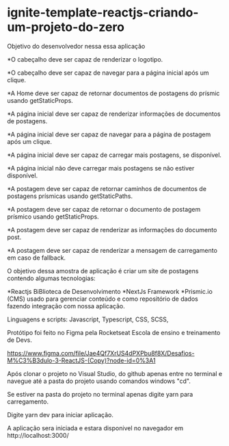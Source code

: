# ignite-template-reactjs-criando-um-projeto-do-zero

Objetivo do desenvolvedor nessa essa aplicação

*O cabeçalho deve ser capaz de renderizar o logotipo.

*O cabeçalho deve ser capaz de navegar para a página inicial após um clique.

*A Home deve ser capaz de retornar documentos de postagens do prísmic usando getStaticProps.

*A página inicial deve ser capaz de renderizar informações de documentos de postagens.

*A página inicial deve ser capaz de navegar para a página de postagem após um clique.

*A página inicial deve ser capaz de carregar mais postagens, se disponível.

*A página inicial não deve carregar mais postagens se não estiver disponível.

*A postagem deve ser capaz de retornar caminhos de documentos de postagens prísmicas usando getStaticPaths.

*A postagem deve ser capaz de retornar o documento de postagem prísmico usando getStaticProps.

*A postagem deve ser capaz de renderizar as informações do documento post.

*A postagem deve ser capaz de renderizar a mensagem de carregamento em caso de fallback.

O objetivo dessa amostra de aplicação é criar um site de postagens contendo algumas tecnologias:

*Reactjs BiBlioteca de Desenvolvimento
*NextJs Framework
*Prismic.io (CMS) usado para gerenciar conteúdo e como repositório de dados fazendo integração com nossa aplicação.

Linguagens e scripts: Javascript, Typescript, CSS, SCSS, 

Protótipo foi feito no Figma pela Rocketseat Escola de ensino e treinamento de Devs.

https://www.figma.com/file/Jae4Qf7XrUS4dPXPbu8f8X/Desafios-M%C3%B3dulo-3-ReactJS-(Copy)?node-id=0%3A1

Após clonar o projeto no Visual Studio, do github apenas entre no terminal e navegue até a pasta do projeto usando comandos windows "cd".

Se estiver na pasta do projeto no terminal apenas digite yarn para carregamento.

Digite  yarn dev  para iniciar aplicação. 

A aplicação sera iniciada e estara disponivel no navegador em http://localhost:3000/

